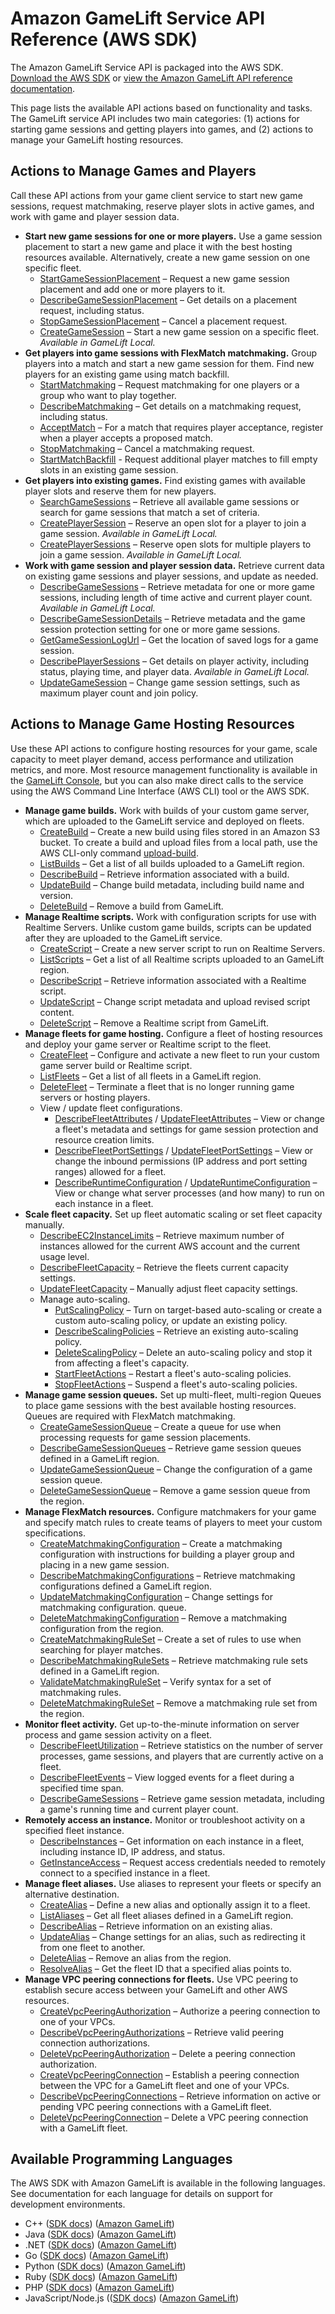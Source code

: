 # Amazon GameLift Service API Reference \(AWS SDK\)<a name="reference-awssdk"></a>

The Amazon GameLift Service API is packaged into the AWS SDK\. [Download the AWS SDK](https://aws.amazon.com/tools/#sdk) or [view the Amazon GameLift API reference documentation](https://docs.aws.amazon.com/gamelift/latest/apireference/)\. 

This page lists the available API actions based on functionality and tasks\. The GameLift service API includes two main categories: \(1\) actions for starting game sessions and getting players into games, and \(2\) actions to manage your GameLift hosting resources\.

## Actions to Manage Games and Players<a name="reference-awssdk-sessions"></a>

Call these API actions from your game client service to start new game sessions, request matchmaking, reserve player slots in active games, and work with game and player session data\.
+ **Start new game sessions for one or more players\.** Use a game session placement to start a new game and place it with the best hosting resources available\. Alternatively, create a new game session on one specific fleet\.
  + [StartGameSessionPlacement](https://docs.aws.amazon.com/gamelift/latest/apireference/API_StartGameSessionPlacement.html) – Request a new game session placement and add one or more players to it\.
  + [DescribeGameSessionPlacement](https://docs.aws.amazon.com/gamelift/latest/apireference/API_DescribeGameSessionPlacement.html) – Get details on a placement request, including status\.
  + [StopGameSessionPlacement](https://docs.aws.amazon.com/gamelift/latest/apireference/API_StopGameSessionPlacement.html) – Cancel a placement request\. 
  + [CreateGameSession](https://docs.aws.amazon.com/gamelift/latest/apireference/API_CreateGameSession.html) – Start a new game session on a specific fleet\. *Available in GameLift Local\.* 
+ **Get players into game sessions with FlexMatch matchmaking\.** Group players into a match and start a new game session for them\. Find new players for an existing game using match backfill\.
  + [StartMatchmaking](https://docs.aws.amazon.com/gamelift/latest/apireference/API_StartMatchmaking.html) – Request matchmaking for one players or a group who want to play together\. 
  + [DescribeMatchmaking](https://docs.aws.amazon.com/gamelift/latest/apireference/API_DescribeMatchmaking.html) – Get details on a matchmaking request, including status\.
  + [AcceptMatch](https://docs.aws.amazon.com/gamelift/latest/apireference/API_AcceptMatch.html) – For a match that requires player acceptance, register when a player accepts a proposed match\. 
  + [StopMatchmaking](https://docs.aws.amazon.com/gamelift/latest/apireference/API_StopMatchmaking.html) – Cancel a matchmaking request\. 
  + [StartMatchBackfill](https://docs.aws.amazon.com/gamelift/latest/apireference/API_StartMatchBackfill.html) \- Request additional player matches to fill empty slots in an existing game session\.
+ **Get players into existing games\.** Find existing games with available player slots and reserve them for new players\. 
  + [SearchGameSessions](https://docs.aws.amazon.com/gamelift/latest/apireference/API_SearchGameSessions.html) – Retrieve all available game sessions or search for game sessions that match a set of criteria\. 
  + [CreatePlayerSession](https://docs.aws.amazon.com/gamelift/latest/apireference/API_CreatePlayerSession.html) – Reserve an open slot for a player to join a game session\. *Available in GameLift Local\.*
  + [CreatePlayerSessions](https://docs.aws.amazon.com/gamelift/latest/apireference/API_CreatePlayerSessions.html) – Reserve open slots for multiple players to join a game session\. *Available in GameLift Local\.*
+ **Work with game session and player session data\.** Retrieve current data on existing game sessions and player sessions, and update as needed\.
  + [DescribeGameSessions](https://docs.aws.amazon.com/gamelift/latest/apireference/API_DescribeGameSessions.html) – Retrieve metadata for one or more game sessions, including length of time active and current player count\. *Available in GameLift Local\.*
  + [DescribeGameSessionDetails](https://docs.aws.amazon.com/gamelift/latest/apireference/API_DescribeGameSessionDetails.html) – Retrieve metadata and the game session protection setting for one or more game sessions\.
  + [GetGameSessionLogUrl](https://docs.aws.amazon.com/gamelift/latest/apireference/API_GetGameSessionLogUrl.html) – Get the location of saved logs for a game session\.
  + [DescribePlayerSessions](https://docs.aws.amazon.com/gamelift/latest/apireference/API_DescribePlayerSessions.html) – Get details on player activity, including status, playing time, and player data\. *Available in GameLift Local\.*
  + [UpdateGameSession](https://docs.aws.amazon.com/gamelift/latest/apireference/API_UpdateGameSession.html) – Change game session settings, such as maximum player count and join policy\.

## Actions to Manage Game Hosting Resources<a name="reference-awssdk-resources"></a>

Use these API actions to configure hosting resources for your game, scale capacity to meet player demand, access performance and utilization metrics, and more\. Most resource management functionality is available in the [GameLift Console](https://console.aws.amazon.com/gamelift/), but you can also make direct calls to the service using the AWS Command Line Interface \(AWS CLI\) tool or the AWS SDK\.
+ **Manage game builds\.** Work with builds of your custom game server, which are uploaded to the GameLift service and deployed on fleets\.
  + [CreateBuild](https://docs.aws.amazon.com/gamelift/latest/apireference/API_CreateBuild.html) – Create a new build using files stored in an Amazon S3 bucket\. To create a build and upload files from a local path, use the AWS CLI\-only command [upload\-build](https://docs.aws.amazon.com/cli/latest/reference/gamelift/upload-build.html)\.
  + [ListBuilds](https://docs.aws.amazon.com/gamelift/latest/apireference/API_ListBuilds.html) – Get a list of all builds uploaded to a GameLift region\.
  + [DescribeBuild](https://docs.aws.amazon.com/gamelift/latest/apireference/API_DescribeBuild.html) – Retrieve information associated with a build\.
  + [UpdateBuild](https://docs.aws.amazon.com/gamelift/latest/apireference/API_UpdateBuild.html) – Change build metadata, including build name and version\.
  + [DeleteBuild](https://docs.aws.amazon.com/gamelift/latest/apireference/API_DeleteBuild.html) – Remove a build from GameLift\.
+ **Manage Realtime scripts\.** Work with configuration scripts for use with Realtime Servers\. Unlike custom game builds, scripts can be updated after they are uploaded to the GameLift service\.
  + [CreateScript](https://docs.aws.amazon.com/gamelift/latest/apireference/API_CreateScript.html) – Create a new server script to run on Realtime Servers\.
  + [ListScripts](https://docs.aws.amazon.com/gamelift/latest/apireference/API_ListScripts.html) – Get a list of all Realtime scripts uploaded to an GameLift region\. 
  + [DescribeScript](https://docs.aws.amazon.com/gamelift/latest/apireference/API_DescribeScript.html) – Retrieve information associated with a Realtime script\. 
  + [UpdateScript](https://docs.aws.amazon.com/gamelift/latest/apireference/API_UpdateScript.html) – Change script metadata and upload revised script content\. 
  + [DeleteScript](https://docs.aws.amazon.com/gamelift/latest/apireference/API_DeleteScript.html) – Remove a Realtime script from GameLift\. 
+ **Manage fleets for game hosting\.** Configure a fleet of hosting resources and deploy your game server or Realtime script to the fleet\.
  + [CreateFleet](https://docs.aws.amazon.com/gamelift/latest/apireference/API_CreateFleet.html) – Configure and activate a new fleet to run your custom game server build or Realtime script\.
  + [ListFleets](https://docs.aws.amazon.com/gamelift/latest/apireference/API_ListFleets.html) – Get a list of all fleets in a GameLift region\.
  + [DeleteFleet](https://docs.aws.amazon.com/gamelift/latest/apireference/API_DeleteFleet.html) – Terminate a fleet that is no longer running game servers or hosting players\.
  + View / update fleet configurations\.
    + [DescribeFleetAttributes](https://docs.aws.amazon.com/gamelift/latest/apireference/API_DescribeFleetAttributes.html) / [UpdateFleetAttributes](https://docs.aws.amazon.com/gamelift/latest/apireference/API_UpdateFleetAttributes.html) – View or change a fleet's metadata and settings for game session protection and resource creation limits\.
    + [DescribeFleetPortSettings](https://docs.aws.amazon.com/gamelift/latest/apireference/API_DescribeFleetPortSettings.html) / [UpdateFleetPortSettings](https://docs.aws.amazon.com/gamelift/latest/apireference/API_UpdateFleetPortSettings.html) – View or change the inbound permissions \(IP address and port setting ranges\) allowed for a fleet\.
    + [DescribeRuntimeConfiguration](https://docs.aws.amazon.com/gamelift/latest/apireference/API_DescribeRuntimeConfiguration.html) / [UpdateRuntimeConfiguration](https://docs.aws.amazon.com/gamelift/latest/apireference/API_UpdateRuntimeConfiguration.html) – View or change what server processes \(and how many\) to run on each instance in a fleet\.
+ **Scale fleet capacity\.** Set up fleet automatic scaling or set fleet capacity manually\.
  + [DescribeEC2InstanceLimits](https://docs.aws.amazon.com/gamelift/latest/apireference/API_DescribeEC2InstanceLimits.html) – Retrieve maximum number of instances allowed for the current AWS account and the current usage level\.
  + [DescribeFleetCapacity](https://docs.aws.amazon.com/gamelift/latest/apireference/API_DescribeFleetCapacity.html) – Retrieve the fleets current capacity settings\.
  + [UpdateFleetCapacity](https://docs.aws.amazon.com/gamelift/latest/apireference/API_UpdateFleetCapacity.html) – Manually adjust fleet capacity settings\.
  + Manage auto\-scaling\.
    + [PutScalingPolicy](https://docs.aws.amazon.com/gamelift/latest/apireference/API_PutScalingPolicy.html) – Turn on target\-based auto\-scaling or create a custom auto\-scaling policy, or update an existing policy\.
    + [DescribeScalingPolicies](https://docs.aws.amazon.com/gamelift/latest/apireference/API_DescribeScalingPolicies.html) – Retrieve an existing auto\-scaling policy\.
    + [DeleteScalingPolicy](https://docs.aws.amazon.com/gamelift/latest/apireference/API_DeleteScalingPolicy.html) – Delete an auto\-scaling policy and stop it from affecting a fleet's capacity\.
    + [StartFleetActions](https://docs.aws.amazon.com/gamelift/latest/apireference/API_StartFleetActions.html) – Restart a fleet's auto\-scaling policies\.
    + [StopFleetActions](https://docs.aws.amazon.com/gamelift/latest/apireference/API_StopFleetActions.html) – Suspend a fleet's auto\-scaling policies\.
+ **Manage game session queues\.** Set up multi\-fleet, multi\-region Queues to place game sessions with the best available hosting resources\. Queues are required with FlexMatch matchmaking\. 
  + [CreateGameSessionQueue](https://docs.aws.amazon.com/gamelift/latest/apireference/API_CreateGameSessionQueue.html) – Create a queue for use when processing requests for game session placements\. 
  + [DescribeGameSessionQueues](https://docs.aws.amazon.com/gamelift/latest/apireference/API_DescribeGameSessionQueues.html) – Retrieve game session queues defined in a GameLift region\.
  + [UpdateGameSessionQueue](https://docs.aws.amazon.com/gamelift/latest/apireference/API_UpdateGameSessionQueue.html) – Change the configuration of a game session queue\.
  + [DeleteGameSessionQueue](https://docs.aws.amazon.com/gamelift/latest/apireference/API_DeleteGameSessionQueue.html) – Remove a game session queue from the region\.
+ **Manage FlexMatch resources\.** Configure matchmakers for your game and specify match rules to create teams of players to meet your custom specifications\.
  + [CreateMatchmakingConfiguration](https://docs.aws.amazon.com/gamelift/latest/apireference/API_CreateMatchmakingConfiguration.html) – Create a matchmaking configuration with instructions for building a player group and placing in a new game session\. 
  + [DescribeMatchmakingConfigurations](https://docs.aws.amazon.com/gamelift/latest/apireference/API_DescribeMatchmakingConfigurations.html) – Retrieve matchmaking configurations defined a GameLift region\.
  + [UpdateMatchmakingConfiguration](https://docs.aws.amazon.com/gamelift/latest/apireference/API_UpdateMatchmakingConfiguration.html) – Change settings for matchmaking configuration\. queue\.
  + [DeleteMatchmakingConfiguration](https://docs.aws.amazon.com/gamelift/latest/apireference/API_DeleteMatchmakingConfiguration.html) – Remove a matchmaking configuration from the region\.
  + [CreateMatchmakingRuleSet](https://docs.aws.amazon.com/gamelift/latest/apireference/API_CreateMatchmakingRuleSet.html) – Create a set of rules to use when searching for player matches\. 
  + [DescribeMatchmakingRuleSets](https://docs.aws.amazon.com/gamelift/latest/apireference/API_DescribeMatchmakingRuleSets.html) – Retrieve matchmaking rule sets defined in a GameLift region\.
  + [ValidateMatchmakingRuleSet](https://docs.aws.amazon.com/gamelift/latest/apireference/API_ValidateMatchmakingRuleSet.html) – Verify syntax for a set of matchmaking rules\. 
  + [DeleteMatchmakingRuleSet](https://docs.aws.amazon.com/gamelift/latest/apireference/API_DeleteMatchmakingRuleSet.html) – Remove a matchmaking rule set from the region\.
+ **Monitor fleet activity\.** Get up\-to\-the\-minute information on server process and game session activity on a fleet\.
  + [DescribeFleetUtilization](https://docs.aws.amazon.com/gamelift/latest/apireference/API_DescribeFleetUtilization.html) – Retrieve statistics on the number of server processes, game sessions, and players that are currently active on a fleet\.
  + [DescribeFleetEvents](https://docs.aws.amazon.com/gamelift/latest/apireference/API_DescribeFleetEvents.html) – View logged events for a fleet during a specified time span\.
  + [DescribeGameSessions](https://docs.aws.amazon.com/gamelift/latest/apireference/API_DescribeGameSessions.html) – Retrieve game session metadata, including a game's running time and current player count\.
+ **Remotely access an instance\.** Monitor or troubleshoot activity on a specified fleet instance\.
  + [DescribeInstances](https://docs.aws.amazon.com/gamelift/latest/apireference/API_DescribeInstances.html) – Get information on each instance in a fleet, including instance ID, IP address, and status\.
  + [GetInstanceAccess](https://docs.aws.amazon.com/gamelift/latest/apireference/API_GetInstanceAccess.html) – Request access credentials needed to remotely connect to a specified instance in a fleet\.
+ **Manage fleet aliases\.** Use aliases to represent your fleets or specify an alternative destination\.
  + [CreateAlias](https://docs.aws.amazon.com/gamelift/latest/apireference/API_CreateAlias.html) – Define a new alias and optionally assign it to a fleet\.
  + [ListAliases](https://docs.aws.amazon.com/gamelift/latest/apireference/API_ListAliases.html) – Get all fleet aliases defined in a GameLift region\.
  + [DescribeAlias](https://docs.aws.amazon.com/gamelift/latest/apireference/API_DescribeAlias.html) – Retrieve information on an existing alias\.
  + [UpdateAlias](https://docs.aws.amazon.com/gamelift/latest/apireference/API_UpdateAlias.html) – Change settings for an alias, such as redirecting it from one fleet to another\.
  + [DeleteAlias](https://docs.aws.amazon.com/gamelift/latest/apireference/API_DeleteAlias.html) – Remove an alias from the region\.
  + [ResolveAlias](https://docs.aws.amazon.com/gamelift/latest/apireference/API_ResolveAlias.html) – Get the fleet ID that a specified alias points to\.
+ **Manage VPC peering connections for fleets\.** Use VPC peering to establish secure access between your GameLift and other AWS resources\.
  + [CreateVpcPeeringAuthorization](https://docs.aws.amazon.com/gamelift/latest/apireference/API_CreateVpcPeeringAuthorization.html) – Authorize a peering connection to one of your VPCs\.
  + [DescribeVpcPeeringAuthorizations](https://docs.aws.amazon.com/gamelift/latest/apireference/API_DescribeVpcPeeringAuthorizations.html) – Retrieve valid peering connection authorizations\. 
  + [DeleteVpcPeeringAuthorization](https://docs.aws.amazon.com/gamelift/latest/apireference/API_DeleteVpcPeeringAuthorization.html) – Delete a peering connection authorization\.
  + [CreateVpcPeeringConnection](https://docs.aws.amazon.com/gamelift/latest/apireference/API_CreateVpcPeeringConnection.html) – Establish a peering connection between the VPC for a GameLift fleet and one of your VPCs\.
  + [DescribeVpcPeeringConnections](https://docs.aws.amazon.com/gamelift/latest/apireference/API_DescribeVpcPeeringConnections.html) – Retrieve information on active or pending VPC peering connections with a GameLift fleet\.
  + [DeleteVpcPeeringConnection](https://docs.aws.amazon.com/gamelift/latest/apireference/API_DeleteVpcPeeringConnection.html) – Delete a VPC peering connection with a GameLift fleet\.

## Available Programming Languages<a name="reference-awssdk-langlist"></a>

The AWS SDK with Amazon GameLift is available in the following languages\. See documentation for each language for details on support for development environments\.
+ C\+\+ \([SDK docs](https://aws.amazon.com/sdk-for-cpp/)\) \([Amazon GameLift](http://sdk.amazonaws.com/cpp/api/LATEST/namespace_aws_1_1_game_lift.html)\)
+ Java \([SDK docs](https://aws.amazon.com/sdk-for-java/)\) \([Amazon GameLift](https://docs.aws.amazon.com/AWSJavaSDK/latest/javadoc/index.html?com/amazonaws/services/gamelift/AmazonGameLift.html)\)
+ \.NET \([SDK docs](https://aws.amazon.com/sdk-for-net/)\) \([Amazon GameLift](https://docs.aws.amazon.com/sdkfornet/v3/apidocs/items/GameLift/NGameLift.html)\)
+ Go \([SDK docs](https://aws.amazon.com/sdk-for-go/)\) \([Amazon GameLift](https://docs.aws.amazon.com/sdk-for-go/api/service/gamelift/)\)
+ Python \([SDK docs](https://aws.amazon.com/sdk-for-python/)\) \([Amazon GameLift](http://boto3.amazonaws.com/v1/documentation/api/latest/reference/services/gamelift.html)\)
+ Ruby \([SDK docs](https://aws.amazon.com/sdk-for-ruby/)\) \([Amazon GameLift](https://docs.aws.amazon.com/sdk-for-ruby/v3/api/Aws/GameLift.html)\)
+ PHP \([SDK docs](https://aws.amazon.com/sdk-for-php/)\) \([Amazon GameLift](https://docs.aws.amazon.com/aws-sdk-php/v3/api/class-Aws.GameLift.GameLiftClient.html)\)
+ JavaScript/Node\.js \(\([SDK docs](https://aws.amazon.com/sdk-for-node-js/)\) \([Amazon GameLift](https://docs.aws.amazon.com/AWSJavaScriptSDK/latest/AWS/GameLift.html)\)